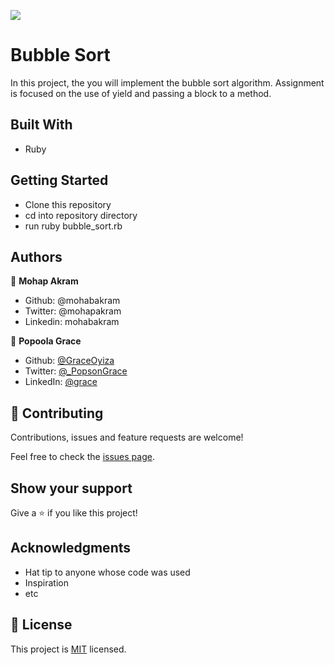 ![](https://img.shields.io/badge/Microverse-blueviolet)

# Bubble Sort

In this project, the you will implement the bubble sort algorithm. Assignment is focused on the use of yield and passing a block to a method.

## Built With

- Ruby

## Getting Started

- Clone this repository
- cd into repository directory
- run ruby bubble_sort.rb

## Authors

👤 **Mohap Akram**

- Github: @mohabakram
- Twitter: @mohapakram
- Linkedin: mohabakram

👤 **Popoola Grace**

- Github: [@GraceOyiza](https://github.com/GraceOyiza)
- Twitter: [@_PopsonGrace](https://twitter.com/_PopsonGrace)
- LinkedIn: [@grace](https://www.linkedin.com/in/grace-popoola-657a181aa/)

## 🤝 Contributing

Contributions, issues and feature requests are welcome!

Feel free to check the [issues page](issues/).

## Show your support

Give a ⭐️ if you like this project!

## Acknowledgments

- Hat tip to anyone whose code was used
- Inspiration
- etc

## 📝 License

This project is [MIT](lic.url) licensed.
